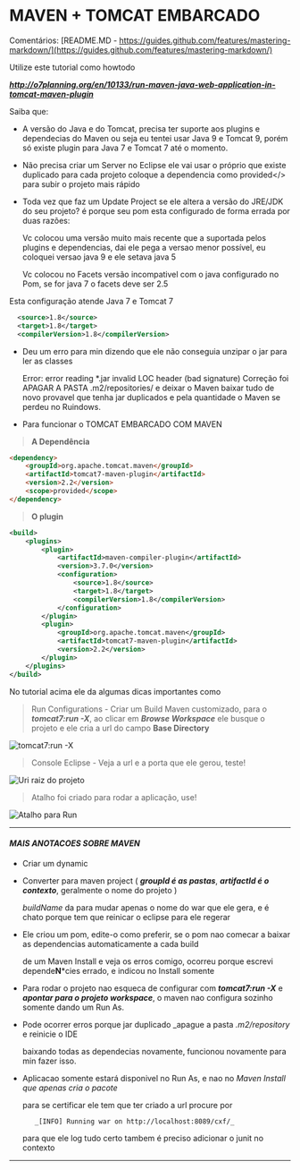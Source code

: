 # MAVEN + TOMCAT EMBARCADO


Comentários: [README.MD - https://guides.github.com/features/mastering-markdown/](https://guides.github.com/features/mastering-markdown/)

Utilize este tutorial como howtodo

***http://o7planning.org/en/10133/run-maven-java-web-application-in-tomcat-maven-plugin***

Saiba que:
* A versão do Java e do Tomcat, precisa ter suporte aos plugins e dependecias do Maven
ou seja eu tentei usar Java 9 e Tomcat 9, porém só existe plugin para Java 7 e Tomcat 7 até o momento.

* Não precisa criar um Server no Eclipse ele vai usar o próprio que existe duplicado para cada projeto
coloque a dependencia como <scope>provided</> para subir o projeto mais rápido

* Toda vez que faz um Update Project se ele altera a versão do JRE/JDK do seu projeto?
é porque seu pom esta configurado de forma errada por duas razões:

	Vc colocou uma versão muito mais recente que a suportada pelos plugins e dependencias, dai ele pega 
	a versao menor possível, eu coloquei versao java 9 e ele setava java 5

	Vc colocou no Facets versão incompativel com o java configurado no Pom, 
	se for java 7 o facets deve ser 2.5

Esta configuração atende Java 7 e Tomcat 7
```xml
  <source>1.8</source>
  <target>1.8</target>
  <compilerVersion>1.8</compilerVersion>
```

* Deu um erro para min dizendo que ele não conseguia unzipar o jar para ler as classes

	Error: error reading *.jar invalid LOC header (bad signature)
	Correção foi APAGAR A PASTA .m2/repositories/ e deixar o Maven baixar tudo de novo
	provavel que tenha jar duplicados e pela quantidade o Maven se perdeu no Ruindows.
	
* Para funcionar o TOMCAT EMBARCADO COM MAVEN
> **A Dependência**
```html
<dependency>
	<groupId>org.apache.tomcat.maven</groupId>
	<artifactId>tomcat7-maven-plugin</artifactId>
	<version>2.2</version>
	<scope>provided</scope>
</dependency>
```
> **O plugin**
```xml
<build>
	<plugins>
		<plugin>
			<artifactId>maven-compiler-plugin</artifactId>
			<version>3.7.0</version>
			<configuration>
				<source>1.8</source>
				<target>1.8</target>
				<compilerVersion>1.8</compilerVersion>
			</configuration>
		</plugin>
		<plugin>
			<groupId>org.apache.tomcat.maven</groupId>
			<artifactId>tomcat7-maven-plugin</artifactId>
			<version>2.2</version>
		</plugin>
	</plugins>
</build>
```


No tutorial acima ele da algumas dicas importantes como

> Run Configurations - Criar um Build Maven customizado, para o ***tomcat7:run -X***, ao clicar em ***Browse Workspace*** ele busque o projeto e ele cria a url do campo **Base Directory**

![tomcat7:run -X](http://o7planning.org/en/10133/cache/images/i/8542.png)

> Console Eclipse - Veja a url e a porta que ele gerou, teste!

![Uri raiz do projeto](http://o7planning.org/en/10133/cache/images/i/8548.png)

> Atalho foi criado para rodar a aplicação, use!

![Atalho para Run](http://o7planning.org/en/10133/cache/images/i/8560.png)



----------------------------------------------

#### *MAIS ANOTACOES SOBRE MAVEN*

- Criar um dynamic

- Converter para maven project ( ***groupId é as pastas***, ***artifactId é o contexto***, geralmente o nome do projeto )
	
	_buildName_ da para mudar apenas o nome do war que ele gera, e é chato porque tem que reinicar o eclipse para ele regerar
	
- Ele criou um pom, edite-o como preferir, se o pom nao comecar a baixar as dependencias automaticamente a cada build

	de um Maven Install e veja os erros comigo, ocorreu porque escrevi depende**N***cies errado, e indicou no Install somente

- Para rodar o projeto nao esqueca de configurar com ***tomcat7:run -X*** e ***apontar para o projeto workspace***, o maven nao configura sozinho somente dando um Run As.

- Pode ocorrer erros porque jar duplicado _apague a pasta _.m2/repository_ e reinicie o IDE

	baixando todas as dependecias novamente, funcionou novamente para min fazer isso.

- Aplicacao somente estará disponivel no Run As, e nao no _Maven Install que apenas cria o pacote_

	para se certificar ele tem que ter criado a url procure por
	
		 _[INFO] Running war on http://localhost:8089/cxf/_

	para que ele log tudo certo tambem é preciso adicionar o junit no contexto
	
----------------------------------------------

